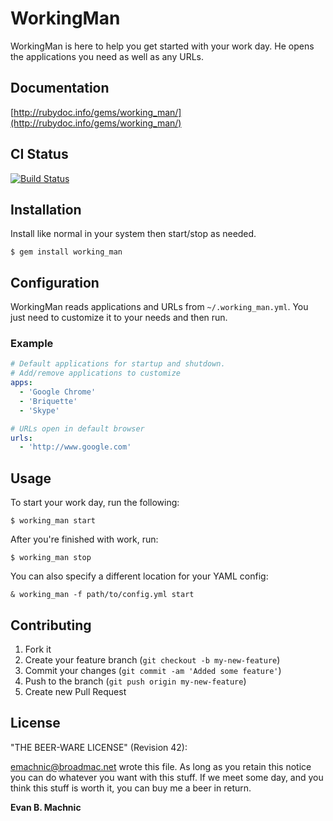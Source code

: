 # WorkingMan

WorkingMan is here to help you get started with your work day. He opens the
applications you need as well as any URLs.

## Documentation

[http://rubydoc.info/gems/working_man/](http://rubydoc.info/gems/working_man/)

## CI Status

[![Build Status](https://secure.travis-ci.org/emachnic/working_man.png)](http://travis-ci.org/emachnic/working_man)


## Installation

Install like normal in your system then start/stop as needed.

    $ gem install working_man

## Configuration

WorkingMan reads applications and URLs from `~/.working_man.yml`. You 
just need to customize it to your needs and then run.

### Example

```yaml
# Default applications for startup and shutdown.
# Add/remove applications to customize
apps:
  - 'Google Chrome'
  - 'Briquette'
  - 'Skype'

# URLs open in default browser
urls:
  - 'http://www.google.com'
```

## Usage

To start your work day, run the following:

    $ working_man start
    
After you're finished with work, run:

    $ working_man stop
	
You can also specify a different location for your YAML config:

	& working_man -f path/to/config.yml start

## Contributing

1. Fork it
2. Create your feature branch (`git checkout -b my-new-feature`)
3. Commit your changes (`git commit -am 'Added some feature'`)
4. Push to the branch (`git push origin my-new-feature`)
5. Create new Pull Request

## License

"THE BEER-WARE LICENSE" (Revision 42):

[emachnic@broadmac.net][1] wrote this file. As long as you retain this notice you can do whatever
you want with this stuff. If we meet some day, and you think this stuff is worth it, you can
buy me a beer in return. 

**Evan B. Machnic**

[1]: mailto:emachnic@broadmac.net
